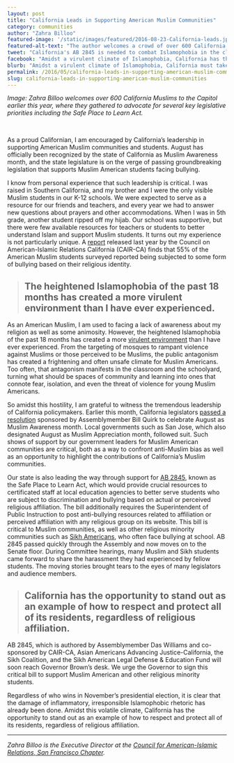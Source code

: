 ```yaml
---
layout: post
title: "California Leads in Supporting American Muslim Communities"
category: communities
author: "Zahra Billoo"
featured-image: '/static/images/featured/2016-08-23-California-leads.jpg'
featured-alt-text: "The author welcomes a crowd of over 600 California Muslims to the Capitol in 2016, where they gathered to advocate for several key legislative priorities including AB 2845."
tweet: "California's AB 2845 is needed to combat Islamophobia in the classroom, writes @ZahraBilloo"
facebook: "Amidst a virulent climate of Islamophobia, California has the opportunity to take proactive steps to ensure American Muslim students feel safe and supported in the classroom, writes CAIR-SFBA Executive Director Zahra Billoo."
blurb: "Amidst a virulent climate of Islamophobia, California must take steps to ensure American Muslim students feel safe and supported in the classroom."
permalink: /2016/05/california-leads-in-supporting-american-muslim-communities.html
slug: california-leads-in-supporting-american-muslim-communities
---
```


<i>Image: Zahra Billoo welcomes over 600 California Muslims to the Capitol earlier this year, where they gathered to advocate for several key legislative priorities including the Safe Place to Learn Act.</i>

<br>

As a proud Californian, I am encouraged by California’s leadership in supporting American Muslim communities and students. August has officially been recognized by the state of California as Muslim Awareness month, and the state legislature is on the verge of passing groundbreaking legislation that supports Muslim American students facing bullying. 

I know from personal experience that such leadership is critical. I was raised in Southern California, and my brother and I were the only visible Muslim students in our K-12 schools. We were expected to serve as a resource for our friends and teachers, and every year we had to answer new questions about prayers and other accommodations. When I was in 5th grade, another student ripped off my hijab. Our school was supportive, but there were few available resources for teachers or students to better understand Islam and support Muslim students. It turns out my experience is not particularly unique. A [report](https://ca.cair.com/sfba/wp-content/uploads/2015/10/CAIR-CA-2015-Bullying-Report-Web.pdf) released last year by the Council on American-Islamic Relations California (CAIR-CA) finds that 55% of the American Muslim students surveyed reported being subjected to some form of bullying based on their religious identity.

> ## The heightened Islamophobia of the past 18 months has created a more virulent environment than I have ever experienced.

As an American Muslim, I am used to facing a lack of awareness about my religion as well as some animosity. However, the heightened Islamophobia of the past 18 months has created a more [virulent environment](https://thinkprogress.org/the-2016-election-is-making-islamophobia-the-worst-it-has-ever-been-f7ec15ef7230#.vo32w0ycx) than I have ever experienced. From the targeting of mosques to rampant violence against Muslims or those perceived to be Muslims, the public antagonism has created a frightening and often unsafe climate for Muslim Americans. Too often, that antagonism manifests in the classroom and the schoolyard, turning what should be spaces of community and learning into ones that connote fear, isolation, and even the threat of violence for young Muslim Americans.  

So amidst this hostility, I am grateful to witness the tremendous leadership of California policymakers. Earlier this month, California legislators [passed a resolution](http://www.nbcnews.com/news/asian-america/california-recognizes-august-muslim-appreciation-awareness-month-n621851) sponsored by Assemblymember Bill Quirk to celebrate August as Muslim Awareness month. Local governments such as San Jose, which also designated August as Muslim Appreciation month, followed suit. Such shows of support by our government leaders for Muslim American communities are critical, both as a way to confront anti-Muslim bias as well as an opportunity to highlight the contributions of California’s Muslim communities.  

Our state is also leading the way through support for [AB 2845](https://leginfo.legislature.ca.gov/faces/billTextClient.xhtml?bill_id=201520160AB2845), known as the Safe Place to Learn Act, which would provide crucial resources to certificated staff at local education agencies to better serve students who are subject to discrimination and bullying based on actual or perceived religious affiliation. The bill additionally requires the Superintendent of Public Instruction to post anti-bullying resources related to affiliation or perceived affiliation with any religious group on its website. This bill is critical to Muslim communities, as well as other religious minority communities such as [Sikh Americans](https://issuu.com/thesikhcoalition/docs/go-home-terrorist), who often face bullying at school. AB 2845 passed quickly through the Assembly and now moves on to the Senate floor. During Committee hearings, many Muslim and Sikh students came forward to share the harassment they had experienced by fellow students. The moving stories brought tears to the eyes of many legislators and audience members. 

> ## California has the opportunity to stand out as an example of how to respect and protect all of its residents, regardless of religious affiliation.

AB 2845, which is authored by Assemblymember Das Williams and co-sponsored by CAIR-CA, Asian Americans Advancing Justice-California, the Sikh Coalition, and the Sikh American Legal Defense & Education Fund will soon reach Governor Brown’s desk. We urge the Governor to sign this critical bill to support Muslim American and other religious minority students.  

Regardless of who wins in November’s presidential election, it is clear that the damage of inflammatory, irresponsible Islamophobic rhetoric has already been done. Amidst this volatile climate, California has the opportunity to stand out as an example of how to respect and protect all of its residents, regardless of religious affiliation. 

<HR>

<i>Zahra Billoo is the Executive Director at the [Council for American-Islamic Relations, San Francisco Chapter](http://ca.cair.com/sfba/).</i> 

